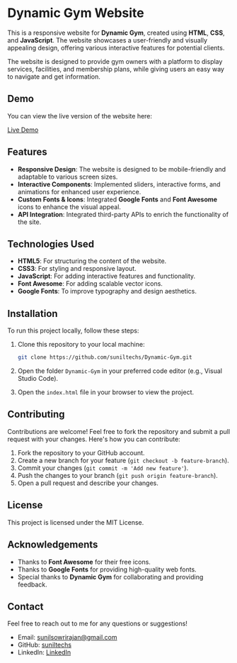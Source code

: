 # Dynamic Gym Website

This is a responsive website for **Dynamic Gym**, created using **HTML**, **CSS**, and **JavaScript**. The website showcases a user-friendly and visually appealing design, offering various interactive features for potential clients. 

The website is designed to provide gym owners with a platform to display services, facilities, and membership plans, while giving users an easy way to navigate and get information.

## Demo

You can view the live version of the website here:

[Live Demo](https://suniltechs.github.io/Dynamic-Gym/)

## Features

- **Responsive Design**: The website is designed to be mobile-friendly and adaptable to various screen sizes.
- **Interactive Components**: Implemented sliders, interactive forms, and animations for enhanced user experience.
- **Custom Fonts & Icons**: Integrated **Google Fonts** and **Font Awesome** icons to enhance the visual appeal.
- **API Integration**: Integrated third-party APIs to enrich the functionality of the site.

## Technologies Used

- **HTML5**: For structuring the content of the website.
- **CSS3**: For styling and responsive layout.
- **JavaScript**: For adding interactive features and functionality.
- **Font Awesome**: For adding scalable vector icons.
- **Google Fonts**: To improve typography and design aesthetics.

## Installation

To run this project locally, follow these steps:

1. Clone this repository to your local machine:

   ```bash
   git clone https://github.com/suniltechs/Dynamic-Gym.git
   ```

2. Open the folder `Dynamic-Gym` in your preferred code editor (e.g., Visual Studio Code).

3. Open the `index.html` file in your browser to view the project.

## Contributing

Contributions are welcome! Feel free to fork the repository and submit a pull request with your changes. Here's how you can contribute:

1. Fork the repository to your GitHub account.
2. Create a new branch for your feature (`git checkout -b feature-branch`).
3. Commit your changes (`git commit -m 'Add new feature'`).
4. Push the changes to your branch (`git push origin feature-branch`).
5. Open a pull request and describe your changes.

## License

This project is licensed under the MIT License.

## Acknowledgements

- Thanks to **Font Awesome** for their free icons.
- Thanks to **Google Fonts** for providing high-quality web fonts.
- Special thanks to **Dynamic Gym** for collaborating and providing feedback.

## Contact

Feel free to reach out to me for any questions or suggestions!

- Email: [sunilsowrirajan@gmail.com](mailto:sunilsowrirajan@gmail.com)
- GitHub: [suniltechs](https://github.com/suniltechs)
- LinkedIn: [LinkedIn](https://www.linkedin.com/in/sunil-sowrirajan-40548826b/)

